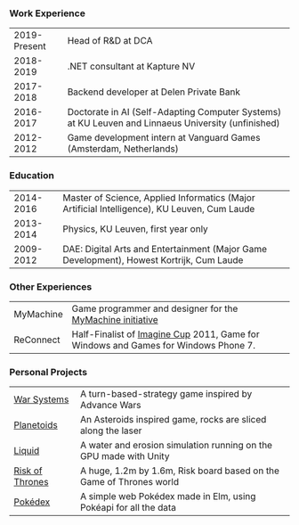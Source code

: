 ### Work Experience

<table>
	<tr>
		<td>2019-Present</td>
		<td>Head of R&D at DCA</td>
	</tr>
	<tr>
		<td>2018-2019</td>
		<td>.NET consultant at Kapture NV</td>
	</tr>
	<tr>
		<td>2017-2018</td>
		<td>Backend developer at Delen Private Bank</td>
	</tr>
	<tr>
		<td>2016-2017</td>
		<td>Doctorate in AI (Self-Adapting Computer Systems) at KU Leuven and Linnaeus University (unfinished)</td>
	</tr>
	<tr>
		<td>2012-2012</td>
		<td>Game development intern at Vanguard Games (Amsterdam, Netherlands)</td>
	</tr>
</table>


### Education

<table>
	<tr>
		<td>2014-2016</td>
		<td>Master of Science, Applied Informatics (Major Artificial Intelligence), KU&nbsp;Leuven, Cum&nbsp;Laude</td>
	</tr>
	<tr>
		<td>2013-2014</td>
		<td>Physics, KU Leuven, first year only</td>
	</tr>
	<tr>
		<td>2009-2012</td>
		<td>DAE: Digital Arts and Entertainment (Major Game Development), Howest&nbsp;Kortrijk, Cum&nbsp;Laude</td>
	</tr>
</table>


### Other Experiences

<table>
	<tr>
		<td>MyMachine</td>
		<td>Game programmer and designer for the <a href="https://mymachine-global.org/">MyMachine initiative</a></td>
	</tr>
	<tr>
		<td>ReConnect</td>
		<td>Half-Finalist of <a href="https://imaginecup.microsoft.com/">Imagine Cup</a> 2011, Game for Windows and Games for Windows Phone 7.</td>
	</tr>
</table>


### Personal Projects

<table>
	<tr>
		<td><a href="{{site.baseurl}}/warsystems/">War Systems</a></td>
		<td>A turn-based-strategy game inspired by Advance Wars</td>
	</tr>
	<tr>
		<td><a href="{{site.baseurl}}/planetoids/">Planetoids</a></td>
		<td>An Asteroids inspired game, rocks are sliced along the laser</td>
	</tr>
	<tr>
		<td><a href="https://www.pabloproductions.be/liquid/WebGL/">Liquid</a></td>
		<td>A water and erosion simulation running on the GPU made with Unity</td>
	</tr>
	<tr>
		<td><a href="https://www.pabloproductions.be/RiskOfThrones/">Risk of Thrones</a></td>
		<td>A huge, 1.2m by 1.6m, Risk board based on the Game of Thrones world</td>
	</tr>
	<tr>
		<td><a href="http://pokedex.pabloproductions.be">Pokédex</a></td>
		<td>A simple web Pokédex made in Elm, using Pokéapi for all the data</td>
	</tr>
</table>
